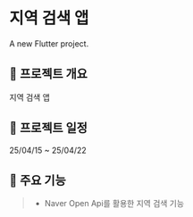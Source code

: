 # 지역 검색 앱

A new Flutter project.

## 📣 프로젝트 개요

지역 검색 앱

## 📆 프로젝트 일정

25/04/15 ~ 25/04/22


## 📑 주요 기능

> - Naver Open Api를 활용한 지역 검색 기능
